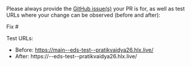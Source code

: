 Please always provide the [GitHub issue(s)](../issues) your PR is for, as well as test URLs where your change can be observed (before and after):

Fix #<gh-issue-id>

Test URLs:
- Before: https://main--eds-test--pratikvaidya26.hlx.live/
- After: https://<branch>--eds-test--pratikvaidya26.hlx.live/
